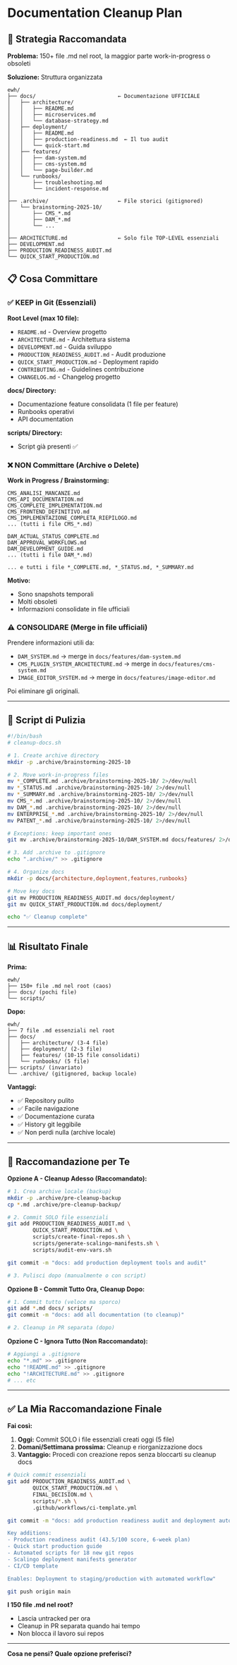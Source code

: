 # Documentation Cleanup Plan

## 🎯 Strategia Raccomandata

**Problema:** 150+ file .md nel root, la maggior parte work-in-progress o obsoleti

**Soluzione:** Struttura organizzata

```
ewh/
├── docs/                          ← Documentazione UFFICIALE
│   ├── architecture/
│   │   ├── README.md
│   │   ├── microservices.md
│   │   └── database-strategy.md
│   ├── deployment/
│   │   ├── README.md
│   │   ├── production-readiness.md  ← Il tuo audit
│   │   └── quick-start.md
│   ├── features/
│   │   ├── dam-system.md
│   │   ├── cms-system.md
│   │   └── page-builder.md
│   └── runbooks/
│       ├── troubleshooting.md
│       └── incident-response.md
│
├── .archive/                      ← File storici (gitignored)
│   └── brainstorming-2025-10/
│       ├── CMS_*.md
│       ├── DAM_*.md
│       └── ...
│
├── ARCHITECTURE.md                ← Solo file TOP-LEVEL essenziali
├── DEVELOPMENT.md
├── PRODUCTION_READINESS_AUDIT.md
└── QUICK_START_PRODUCTION.md
```

## 📋 Cosa Committare

### ✅ KEEP in Git (Essenziali)

**Root Level (max 10 file):**
- `README.md` - Overview progetto
- `ARCHITECTURE.md` - Architettura sistema
- `DEVELOPMENT.md` - Guida sviluppo
- `PRODUCTION_READINESS_AUDIT.md` - Audit produzione
- `QUICK_START_PRODUCTION.md` - Deployment rapido
- `CONTRIBUTING.md` - Guidelines contribuzione
- `CHANGELOG.md` - Changelog progetto

**docs/ Directory:**
- Documentazione feature consolidata (1 file per feature)
- Runbooks operativi
- API documentation

**scripts/ Directory:**
- Script già presenti ✅

### ❌ NON Committare (Archive o Delete)

**Work in Progress / Brainstorming:**
```
CMS_ANALISI_MANCANZE.md
CMS_API_DOCUMENTATION.md
CMS_COMPLETE_IMPLEMENTATION.md
CMS_FRONTEND_DEFINITIVO.md
CMS_IMPLEMENTAZIONE_COMPLETA_RIEPILOGO.md
... (tutti i file CMS_*.md)

DAM_ACTUAL_STATUS_COMPLETE.md
DAM_APPROVAL_WORKFLOWS.md
DAM_DEVELOPMENT_GUIDE.md
... (tutti i file DAM_*.md)

... e tutti i file *_COMPLETE.md, *_STATUS.md, *_SUMMARY.md
```

**Motivo:**
- Sono snapshots temporali
- Molti obsoleti
- Informazioni consolidate in file ufficiali

### ⚠️ CONSOLIDARE (Merge in file ufficiali)

Prendere informazioni utili da:
- `DAM_SYSTEM.md` → merge in `docs/features/dam-system.md`
- `CMS_PLUGIN_SYSTEM_ARCHITECTURE.md` → merge in `docs/features/cms-system.md`
- `IMAGE_EDITOR_SYSTEM.md` → merge in `docs/features/image-editor.md`

Poi eliminare gli originali.

---

## 🔧 Script di Pulizia

```bash
#!/bin/bash
# cleanup-docs.sh

# 1. Create archive directory
mkdir -p .archive/brainstorming-2025-10

# 2. Move work-in-progress files
mv *_COMPLETE.md .archive/brainstorming-2025-10/ 2>/dev/null
mv *_STATUS.md .archive/brainstorming-2025-10/ 2>/dev/null
mv *_SUMMARY.md .archive/brainstorming-2025-10/ 2>/dev/null
mv CMS_*.md .archive/brainstorming-2025-10/ 2>/dev/null
mv DAM_*.md .archive/brainstorming-2025-10/ 2>/dev/null
mv ENTERPRISE_*.md .archive/brainstorming-2025-10/ 2>/dev/null
mv PATENT_*.md .archive/brainstorming-2025-10/ 2>/dev/null

# Exceptions: keep important ones
git mv .archive/brainstorming-2025-10/DAM_SYSTEM.md docs/features/ 2>/dev/null

# 3. Add .archive to .gitignore
echo ".archive/" >> .gitignore

# 4. Organize docs
mkdir -p docs/{architecture,deployment,features,runbooks}

# Move key docs
git mv PRODUCTION_READINESS_AUDIT.md docs/deployment/
git mv QUICK_START_PRODUCTION.md docs/deployment/

echo "✅ Cleanup complete"
```

---

## 📊 Risultato Finale

**Prima:**
```
ewh/
├── 150+ file .md nel root (caos)
├── docs/ (pochi file)
└── scripts/
```

**Dopo:**
```
ewh/
├── 7 file .md essenziali nel root
├── docs/
│   ├── architecture/ (3-4 file)
│   ├── deployment/ (2-3 file)
│   ├── features/ (10-15 file consolidati)
│   └── runbooks/ (5 file)
├── scripts/ (invariato)
└── .archive/ (gitignored, backup locale)
```

**Vantaggi:**
- ✅ Repository pulito
- ✅ Facile navigazione
- ✅ Documentazione curata
- ✅ History git leggibile
- ✅ Non perdi nulla (archive locale)

---

## 🎯 Raccomandazione per Te

**Opzione A - Cleanup Adesso (Raccomandato):**
```bash
# 1. Crea archive locale (backup)
mkdir -p .archive/pre-cleanup-backup
cp *.md .archive/pre-cleanup-backup/

# 2. Commit SOLO file essenziali
git add PRODUCTION_READINESS_AUDIT.md \
        QUICK_START_PRODUCTION.md \
        scripts/create-final-repos.sh \
        scripts/generate-scalingo-manifests.sh \
        scripts/audit-env-vars.sh

git commit -m "docs: add production deployment tools and audit"

# 3. Pulisci dopo (manualmente o con script)
```

**Opzione B - Commit Tutto Ora, Cleanup Dopo:**
```bash
# 1. Commit tutto (veloce ma sporco)
git add *.md docs/ scripts/
git commit -m "docs: add all documentation (to cleanup)"

# 2. Cleanup in PR separata (dopo)
```

**Opzione C - Ignora Tutto (Non Raccomandato):**
```bash
# Aggiungi a .gitignore
echo "*.md" >> .gitignore
echo "!README.md" >> .gitignore
echo "!ARCHITECTURE.md" >> .gitignore
# ... etc
```

---

## ✅ La Mia Raccomandazione Finale

**Fai così:**

1. **Oggi:** Commit SOLO i file essenziali creati oggi (5 file)
2. **Domani/Settimana prossima:** Cleanup e riorganizzazione docs
3. **Vantaggio:** Procedi con creazione repos senza bloccarti su cleanup docs

```bash
# Quick commit essenziali
git add PRODUCTION_READINESS_AUDIT.md \
        QUICK_START_PRODUCTION.md \
        FINAL_DECISION.md \
        scripts/*.sh \
        .github/workflows/ci-template.yml

git commit -m "docs: add production readiness audit and deployment automation

Key additions:
- Production readiness audit (43.5/100 score, 6-week plan)
- Quick start production guide
- Automated scripts for 18 new git repos
- Scalingo deployment manifests generator
- CI/CD template

Enables: Deployment to staging/production with automated workflow"

git push origin main
```

**I 150 file .md nel root?**
- Lascia untracked per ora
- Cleanup in PR separata quando hai tempo
- Non blocca il lavoro sui repos

---

**Cosa ne pensi? Quale opzione preferisci?**
